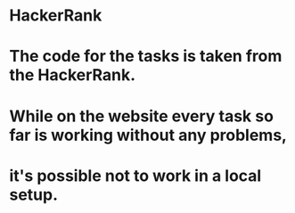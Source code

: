 # HackerRank

# The code for the tasks is taken from the HackerRank.
# While on the website every task so far is working without any problems,
# it's possible not to work in a local setup.
